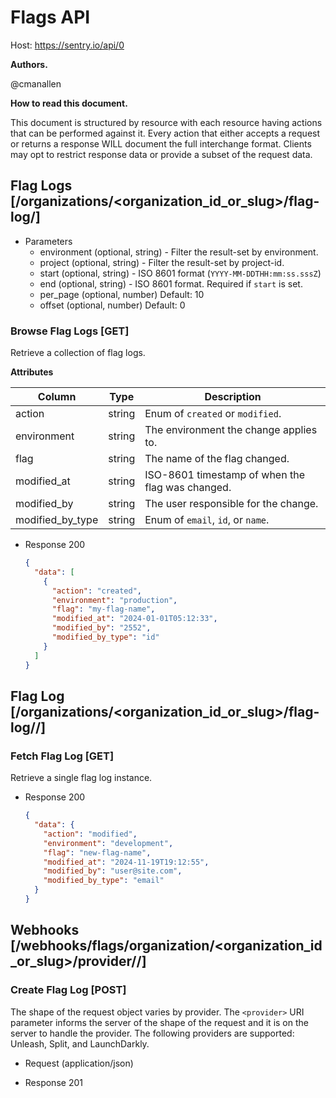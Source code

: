 # Flags API

Host: https://sentry.io/api/0

**Authors.**

@cmanallen

**How to read this document.**

This document is structured by resource with each resource having actions that can be performed against it. Every action that either accepts a request or returns a response WILL document the full interchange format. Clients may opt to restrict response data or provide a subset of the request data.

## Flag Logs [/organizations/<organization_id_or_slug>/flag-log/]

- Parameters
  - environment (optional, string) - Filter the result-set by environment.
  - project (optional, string) - Filter the result-set by project-id.
  - start (optional, string) - ISO 8601 format (`YYYY-MM-DDTHH:mm:ss.sssZ`)
  - end (optional, string) - ISO 8601 format. Required if `start` is set.
  - per_page (optional, number)
    Default: 10
  - offset (optional, number)
    Default: 0

### Browse Flag Logs [GET]

Retrieve a collection of flag logs.

**Attributes**

| Column           | Type   | Description                                      |
| ---------------- | ------ | ------------------------------------------------ |
| action           | string | Enum of `created` or `modified`.                |
| environment      | string | The environment the change applies to.           |
| flag             | string | The name of the flag changed.                    |
| modified_at      | string | ISO-8601 timestamp of when the flag was changed. |
| modified_by      | string | The user responsible for the change.             |
| modified_by_type | string | Enum of `email`, `id`, or `name`.                |

- Response 200

  ```json
  {
    "data": [
      {
        "action": "created",
        "environment": "production",
        "flag": "my-flag-name",
        "modified_at": "2024-01-01T05:12:33",
        "modified_by": "2552",
        "modified_by_type": "id"
      }
    ]
  }
  ```

## Flag Log [/organizations/<organization_id_or_slug>/flag-log/<flag>/]

### Fetch Flag Log [GET]

Retrieve a single flag log instance.

- Response 200

  ```json
  {
    "data": {
      "action": "modified",
      "environment": "development",
      "flag": "new-flag-name",
      "modified_at": "2024-11-19T19:12:55",
      "modified_by": "user@site.com",
      "modified_by_type": "email"
    }
  }
  ```

## Webhooks [/webhooks/flags/organization/<organization_id_or_slug>/provider/<provider>/]

### Create Flag Log [POST]

The shape of the request object varies by provider. The `<provider>` URI parameter informs the server of the shape of the request and it is on the server to handle the provider. The following providers are supported: Unleash, Split, and LaunchDarkly.

- Request (application/json)

- Response 201
